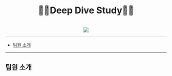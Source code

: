 <div align="center">
  <h1>👨‍💻Deep Dive Study👩‍💻</h1>
  <br/>
  <img src="https://media.tenor.com/images/6a3a87dfcc99cbee2e4aa20da8b594fa/tenor.gif"/>
</div>

---

- [팀원 소개](#팀원-소개)

---

## 팀원 소개

<table>
</table>
